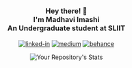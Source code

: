 <div align="center">
  
<!-- ![Your Repository's Stats](https://contrib.rocks/image?repo=MadhaviImashi/LMS_frontend) -->
  
<h3>Hey there! 👋<br>I'm Madhavi Imashi <br>An Undergraduate student at SLIIT</h3> 
 

[<img align="center" alt="linked-in" src="https://img.shields.io/badge/linkedin-%230077B5.svg?&style=for-the-badge&logo=linkedin&logoColor=white" />](https://www.linkedin.com/in/madhaviuyanahewa/)
  [<img align="center" alt="medium" target="_blank" src="https://img.shields.io/badge/medium-%2312100E.svg?&style=for-the-badge&logo=medium&logoColor=white" />](https://medium.com/@madhaviuyanahewa)
  [<img align="center" alt="behance" target="_blank" src="https://img.shields.io/badge/-Behance-%232C3454?style=for-the-badge&logo=behance&logoColor=white" />](https://www.behance.net/madhaviuyanahe)
  
  ![Your Repository's Stats](https://github-readme-stats.vercel.app/api?username=MadhaviImashi&show_icons=true&theme=radical)
  
</div>



  


